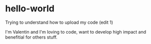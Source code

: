 # hello-world
Trying to understand how to upload my code (edit 1)

I'm Valentin and I'm loving to code, want to develop high impact and benefitial for others stuff.
